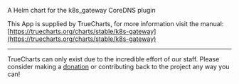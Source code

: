 A Helm chart for the k8s_gateway CoreDNS plugin

This App is supplied by TrueCharts, for more information visit the manual: [https://truecharts.org/charts/stable/k8s-gateway](https://truecharts.org/charts/stable/k8s-gateway)

---

TrueCharts can only exist due to the incredible effort of our staff.
Please consider making a [donation](https://truecharts.org/about/sponsor) or contributing back to the project any way you can!
